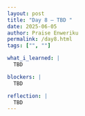 ```yaml
---
layout: post
title: "Day 8 – TBD "
date: 2025-06-05
author: Praise Enweriku
permalink: /day8.html
tags: ["", ""]

what_i_learned: |
  TBD

blockers: |
  TBD

reflection: |
  TBD
---
```


